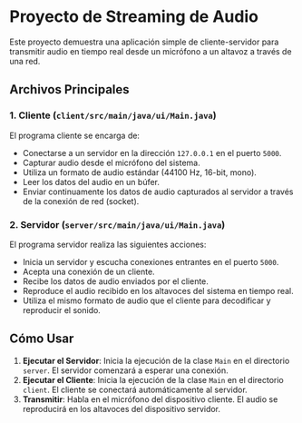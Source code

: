 # Proyecto de Streaming de Audio

Este proyecto demuestra una aplicación simple de cliente-servidor para transmitir audio en tiempo real desde un micrófono a un altavoz a través de una red.

## Archivos Principales

### 1. Cliente (`client/src/main/java/ui/Main.java`)

El programa cliente se encarga de:

- Conectarse a un servidor en la dirección `127.0.0.1` en el puerto `5000`.
- Capturar audio desde el micrófono del sistema.
- Utiliza un formato de audio estándar (44100 Hz, 16-bit, mono).
- Leer los datos del audio en un búfer.
- Enviar continuamente los datos de audio capturados al servidor a través de la conexión de red (socket).

### 2. Servidor (`server/src/main/java/ui/Main.java`)

El programa servidor realiza las siguientes acciones:

- Inicia un servidor y escucha conexiones entrantes en el puerto `5000`.
- Acepta una conexión de un cliente.
- Recibe los datos de audio enviados por el cliente.
- Reproduce el audio recibido en los altavoces del sistema en tiempo real.
- Utiliza el mismo formato de audio que el cliente para decodificar y reproducir el sonido.

## Cómo Usar

1. **Ejecutar el Servidor**: Inicia la ejecución de la clase `Main` en el directorio `server`. El servidor comenzará a esperar una conexión.
2. **Ejecutar el Cliente**: Inicia la ejecución de la clase `Main` en el directorio `client`. El cliente se conectará automáticamente al servidor.
3. **Transmitir**: Habla en el micrófono del dispositivo cliente. El audio se reproducirá en los altavoces del dispositivo servidor.
